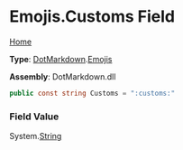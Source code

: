 # Emojis\.Customs Field

[Home](../../../README.md)

**Type**: [DotMarkdown](../../README.md)\.[Emojis](../README.md)

**Assembly**: DotMarkdown\.dll

```csharp
public const string Customs = ":customs:"
```

### Field Value

System\.[String](https://docs.microsoft.com/en-us/dotnet/api/system.string)